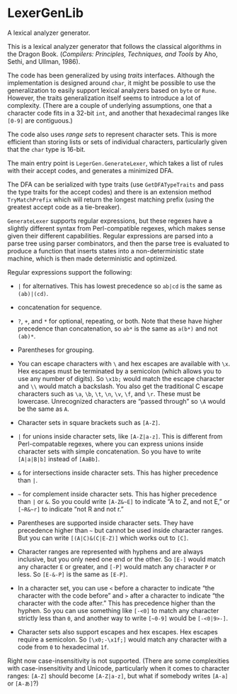 <!-- -*- coding: utf-8; fill-column: 118 -*- -->

# LexerGenLib

A lexical analyzer generator.

This is a lexical analyzer generator that follows the classical algorithms in the Dragon Book. (*Compilers:
Principles, Techniques, and Tools* by Aho, Sethi, and Ullman, 1986).

The code has been generalized by using *traits* interfaces. Although the implementation is designed around `char`, it
might be possible to use the generalization to easily support lexical analyzers based on `byte` or `Rune`. However,
the traits generalization itself seems to introduce a lot of complexity. (There are a couple of underlying
assumptions, one that a character code fits in a 32-bit `int`, and another that hexadecimal ranges like `[0-9]` are
contiguous.)

The code also uses *range sets* to represent character sets. This is more efficient than storing lists or sets of
individual characters, particularly given that the `char` type is 16-bit.

The main entry point is `LegerGen.GenerateLexer`, which takes a list of rules with their accept codes, and generates a
minimized DFA.

The DFA can be serialized with type traits (use `GetDFATypeTraits` and pass the type traits for the accept codes) and
there is an extension method `TryMatchPrefix` which will return the longest matching prefix (using the greatest accept
code as a tie-breaker).

`GenerateLexer` supports regular expressions, but these regexes have a slightly different syntax from Perl-compatible
regexes, which makes sense given their different capabilities. Regular expressions are parsed into a parse tree using
parser combinators, and then the parse tree is evaluated to produce a function that inserts states into a
non-deterministic state machine, which is then made deterministic and optimized.

Regular expressions support the following:

* `|` for alternatives. This has lowest precedence so `ab|cd` is the same as `(ab)|(cd)`.

* concatenation for sequence.

* `?`, `+`, and `*` for optional, repeating, or both. Note that these have higher precedence than concatenation, so
  `ab*` is the same as `a(b*)` and not `(ab)*`.

* Parentheses for grouping.

* You can escape characters with `\` and hex escapes are available with `\x`. Hex escapes must be terminated by a
  semicolon (which allows you to use any number of digits). So `\x1b;` would match the escape character and `\\` would
  match a backslash. You also get the traditional C escape characters such as `\a`, `\b`, `\t`, `\n`, `\v`, `\f`, and
  `\r`. These must be lowercase. Unrecognized characters are &ldquo;passed through&rdquo; so `\A` would be the same as
  `A`.

* Character sets in square brackets such as `[A-Z]`.

* `|` for unions inside character sets, like `[A-Z|a-z]`. This is different from Perl-compatable regexes, where you
  can express unions inside character sets with simple concatenation. So you have to write `[A|a|B|b]` instead of
  `[AaBb]`.

* `&` for intersections inside character sets. This has higher precedence than `|`.

* `~` for complement inside character sets. This has higher precedence than `|` or `&`. So you could write `[A-Z&~E]`
  to indicate &ldquo;A to Z, and not E,&rdquo; or `[~R&~r]` to indicate &ldquo;not R and not r.&rdquo;

* Parentheses are supported inside character sets. They have precedence higher than `~` but cannot be used inside
  character ranges. But you can write `[(A|C)&(C|E-Z)]` which works out to `[C]`.

* Character ranges are represented with hyphens and are always inclusive, but you only need one end or the other. So
  `[E-]` would match any character `E` or greater, and `[-P]` would match any character `P` or less. So `[E-&-P]` is
  the same as `[E-P]`.

* In a character set, you can use `<` before a character to indicate &ldquo;the character with the code before&rdquo;
  and `>` after a character to indicate &ldquo;the character with the code after.&rdquo; This has precedence higher
  than the hyphen. So you can use something like `[-<0]` to match any character strictly less than `0`, and another
  way to write `[~0-9]` would be `[-<0|9>-]`.

* Character sets also support escapes and hex escapes. Hex escapes require a semicolon. So `[\x0;-\x1f;]` would match
  any character with a code from `0` to hexadecimal `1f`.

Right now case-insensitivity is not supported. (There are some complexities with case-insensitivity and Unicode,
particularly when it comes to character ranges: `[A-Z]` should become `[A-Z|a-z]`, but what if somebody writes `[A-a]`
or `[A-あ]`?)
